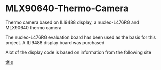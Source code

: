 # MLX90640-Thermo-Camera
Thermo camera based on ILI9488 display, a nucleo-L476RG and MLX90640 thermo camera

The nucleo-L476RG evaluation board has been used as the basis for this project.
A ILI9488 display board was purchased

Alot of the display code is based on information from the following site

[title](https://controllerstech.com/interface-tft-display-with-stm32/)
